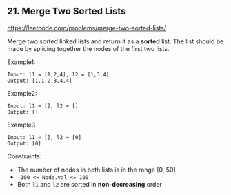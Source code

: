 ## 21. Merge Two Sorted Lists
https://leetcode.com/problems/merge-two-sorted-lists/

Merge two sorted linked lists and return it as a **sorted** list. The list should be made by splicing together the nodes of the first two lists.

Example1:
```
Input: l1 = [1,2,4], l2 = [1,3,4]
Output: [1,1,2,3,4,4]
```

Example2:
```
Input: l1 = [], l2 = []
Output: []
```

Example3
```
Input: l1 = [], l2 = [0]
Output: [0]
```

Constraints:
- The number of nodes in both lists is in the range [0, 50]
- `-100 <= Node.val <= 100`
- Both `l1` and `l2` are sorted in **non-decreasing** order
